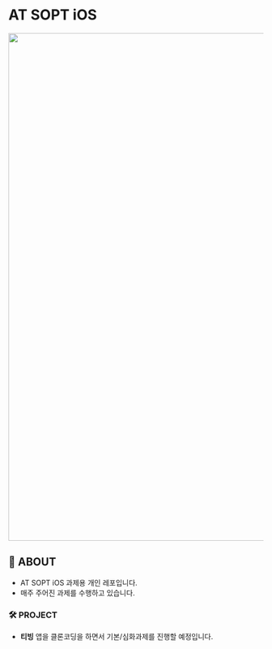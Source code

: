 # AT SOPT iOS

<img src="./README/youngseo_header.jpeg" width="1000"/>


## 🍎 ABOUT

- AT SOPT iOS 과제용 개인 레포입니다.
- 매주 주어진 과제를 수행하고 있습니다.

### 🛠 PROJECT
- **티빙** 앱을 클론코딩을 하면서 기본/심화과제를 진행할 예정입니다.
